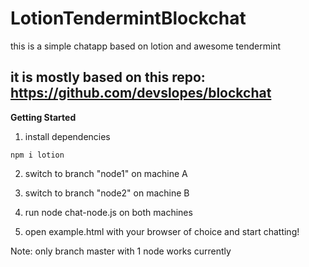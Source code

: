 # LotionTendermintBlockchat

this is a simple chatapp based on lotion and awesome tendermint

it is mostly based on this repo: https://github.com/devslopes/blockchat
---

**Getting Started**

1. install dependencies

`npm i lotion`


2. switch to branch "node1" on machine A

3. switch to branch "node2" on machine B

4. run node chat-node.js on both machines

5. open example.html with your browser of choice and start chatting!



Note: only branch master with 1 node works currently
